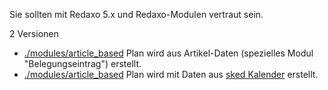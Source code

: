 Sie sollten mit Redaxo 5.x und Redaxo-Modulen vertraut sein.

2 Versionen

* [./modules/article_based](./modules/article_based) Plan wird aus Artikel-Daten (spezielles Modul "Belegungseintrag") erstellt.
* [./modules/article_based](./modules/article_based) Plan wird mit Daten aus [sked Kalender](https://github.com/FriendsOfREDAXO/sked) erstellt.
